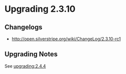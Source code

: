 # Upgrading 2.3.10

## Changelogs

 * http://open.silverstripe.org/wiki/ChangeLog/2.3.10-rc1

##  Upgrading Notes 

See [upgrading:2.4.4](upgrading/2.4.4)

